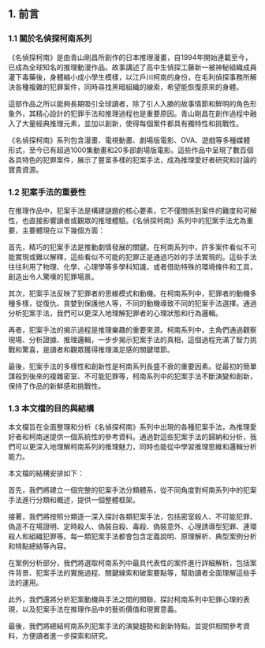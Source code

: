 ## 1. 前言

### 1.1 關於名偵探柯南系列

《名偵探柯南》是由青山剛昌所創作的日本推理漫畫，自1994年開始連載至今，已成為全球知名的推理動漫作品。故事講述了高中生偵探工藤新一被神秘組織成員灌下毒藥後，身體縮小成小學生模樣，以江戶川柯南的身份，在毛利偵探事務所解決各種複雜的犯罪案件，同時尋找黑暗組織的線索，希望能恢復原來的身體。

這部作品之所以能夠長期吸引全球讀者，除了引人入勝的故事情節和鮮明的角色形象外，其精心設計的犯罪手法和推理過程也是重要原因。青山剛昌在創作過程中融入了大量經典推理元素，並加以創新，使得每個案件都具有獨特性和挑戰性。

《名偵探柯南》系列包含漫畫、電視動畫、劇場版電影、OVA、遊戲等多種媒體形式，至今已有超過1000集動畫和20多部劇場版電影。這些作品中呈現了數百個各具特色的犯罪案件，展示了豐富多樣的犯案手法，成為推理愛好者研究和討論的寶貴資源。

### 1.2 犯案手法的重要性

在推理作品中，犯案手法是構建謎題的核心要素，它不僅關係到案件的難度和可解性，也直接影響讀者或觀眾的推理體驗。《名偵探柯南》系列中的犯案手法尤為重要，主要體現在以下幾個方面：

首先，精巧的犯案手法是推動劇情發展的關鍵。在柯南系列中，許多案件看似不可能實現或難以解釋，這些看似不可能的犯罪正是通過巧妙的手法實現的。這些手法往往利用了物理、化學、心理學等多學科知識，或者借助特殊的環境條件和工具，創造出令人驚嘆的犯罪場景。

其次，犯案手法反映了犯罪者的思維模式和動機。在柯南系列中，犯罪者的動機多種多樣，從復仇、貪婪到保護他人等，不同的動機導致不同的犯案手法選擇。通過分析犯案手法，我們可以更深入地理解犯罪者的心理狀態和行為邏輯。

再者，犯案手法的揭示過程是推理樂趣的重要來源。柯南系列中，主角們通過觀察現場、分析證據、推理邏輯，一步步揭示犯案手法的真相，這個過程充滿了智力挑戰和驚喜，是讀者和觀眾獲得推理滿足感的關鍵環節。

最後，犯案手法的多樣性和創新性是柯南系列長盛不衰的重要因素。從最初的簡單謀殺到後來的複雜密室、不可能犯罪等，柯南系列中的犯案手法不斷演變和創新，保持了作品的新鮮感和挑戰性。

### 1.3 本文檔的目的與結構

本文檔旨在全面整理和分析《名偵探柯南》系列中出現的各種犯案手法，為推理愛好者和柯南迷提供一個系統性的參考資料。通過對這些犯案手法的歸納和分析，我們可以更深入地理解柯南系列的推理魅力，同時也能從中學習推理思維和邏輯分析能力。

本文檔的結構安排如下：

首先，我們將建立一個完整的犯案手法分類體系，從不同角度對柯南系列中的犯案手法進行分類和概述，提供一個整體框架。

接著，我們將按照分類逐一深入探討各類犯案手法，包括密室殺人、不可能犯罪、偽造不在場證明、定時殺人、偽裝自殺、毒殺、偽裝意外、心理誘導型犯罪、連環殺人和組織犯罪等。每一類犯案手法都會包含定義說明、原理解析、典型案例分析和特點總結等內容。

在案例分析部分，我們將選取柯南系列中最具代表性的案件進行詳細解析，包括案件背景、犯案手法的實施過程、關鍵線索和破案要點等，幫助讀者全面理解這些手法的運用。

此外，我們還將分析犯案動機與手法之間的關聯，探討柯南系列中犯罪心理的表現，以及犯案手法在推理作品中的藝術價值和現實意義。

最後，我們將總結柯南系列犯案手法的演變趨勢和創新特點，並提供相關參考資料，方便讀者進一步探索和研究。


